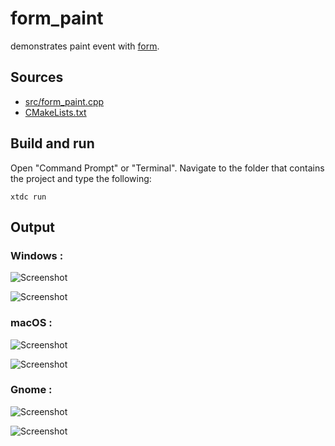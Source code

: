 # form_paint

demonstrates paint event with [form](https://gammasoft71.github.io/xtd/reference_guides/latest/classxtd_1_1forms_1_1form.html).

## Sources

* [src/form_paint.cpp](src/form_paint.cpp)
* [CMakeLists.txt](CMakeLists.txt)

## Build and run

Open "Command Prompt" or "Terminal". Navigate to the folder that contains the project and type the following:

```shell
xtdc run
```

## Output

### Windows :

![Screenshot](../../../../docs/pictures/examples/form_paint_w.png)

![Screenshot](../../../../docs/pictures/examples/form_paint_wd.png)

### macOS :

![Screenshot](../../../../docs/pictures/examples/form_paint_m.png)

![Screenshot](../../../../docs/pictures/examples/form_paint_md.png)

### Gnome :

![Screenshot](../../../../docs/pictures/examples/form_paint_g.png)

![Screenshot](../../../../docs/pictures/examples/form_paint_gd.png)
